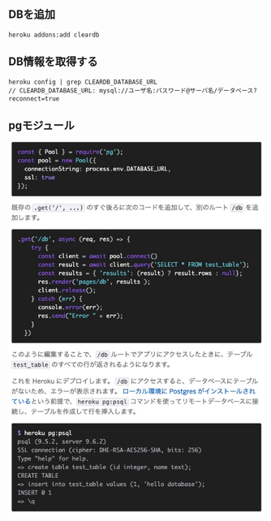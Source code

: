 ## DBを追加
```
heroku addons:add cleardb
```
## DB情報を取得する
```
heroku config | grep CLEARDB_DATABASE_URL
// CLEARDB_DATABASE_URL: mysql://ユーザ名:パスワード@サーバ名/データベース?reconnect=true
```
## pgモジュール
![](./assets/pgモジュール.jpeg)
